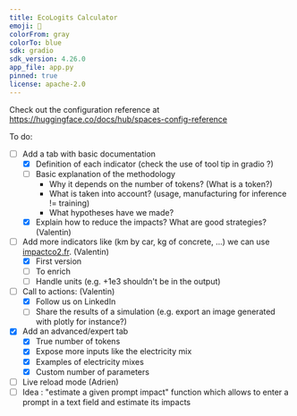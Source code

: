 ```yaml
---
title: EcoLogits Calculator
emoji: 🌱
colorFrom: gray
colorTo: blue
sdk: gradio
sdk_version: 4.26.0
app_file: app.py
pinned: true
license: apache-2.0
---
```


Check out the configuration reference at https://huggingface.co/docs/hub/spaces-config-reference


To do:

- [ ] Add a tab with basic documentation
    - [X] Definition of each indicator (check the use of tool tip in gradio ?)
    - [ ] Basic explanation of the methodology 
        - Why it depends on the number of tokens? (What is a token?)
        - What is taken into account? (usage, manufacturing for inference != training)
        - What hypotheses have we made?
    - [X] Explain how to reduce the impacts? What are good strategies? (Valentin)
- [ ] Add more indicators like (km by car, kg of concrete, ...) we can use [impactco2.fr](https://impactco2.fr/). (Valentin)
    - [X] First version
    - [ ] To enrich
    - [ ] Handle units (e.g. +1e3 shouldn't be in the output)
- [ ] Call to actions: (Valentin) 
    - [X] Follow us on LinkedIn
    - [ ] Share the results of a simulation (e.g. export an image generated with plotly for instance?)
- [X] Add an advanced/expert tab
    - [X] True number of tokens
    - [X] Expose more inputs like the electricity mix
    - [X] Examples of electricity mixes
    - [X] Custom number of parameters
- [ ] Live reload mode (Adrien)
- [ ] Idea : "estimate a given prompt impact" function which allows to enter a prompt in a text field and estimate its impacts